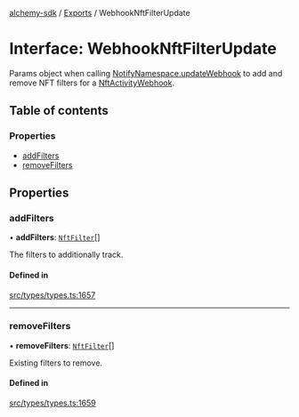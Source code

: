 [alchemy-sdk](../README.md) / [Exports](../modules.md) / WebhookNftFilterUpdate

# Interface: WebhookNftFilterUpdate

Params object when calling [NotifyNamespace.updateWebhook](../classes/NotifyNamespace.md#updatewebhook) to add and
remove NFT filters for a [NftActivityWebhook](NftActivityWebhook.md).

## Table of contents

### Properties

- [addFilters](WebhookNftFilterUpdate.md#addfilters)
- [removeFilters](WebhookNftFilterUpdate.md#removefilters)

## Properties

### addFilters

• **addFilters**: [`NftFilter`](NftFilter.md)[]

The filters to additionally track.

#### Defined in

[src/types/types.ts:1657](https://github.com/alchemyplatform/alchemy-sdk-js/blob/8b1ae5c/src/types/types.ts#L1657)

___

### removeFilters

• **removeFilters**: [`NftFilter`](NftFilter.md)[]

Existing filters to remove.

#### Defined in

[src/types/types.ts:1659](https://github.com/alchemyplatform/alchemy-sdk-js/blob/8b1ae5c/src/types/types.ts#L1659)
